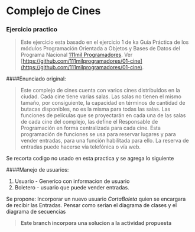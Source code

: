 # Complejo de Cines
### Ejercicio practico


> Este ejercicio esta basado en el ejercicio 1 de ka Guía Práctica de los módulos Programación Orientada a Objetos y Bases de Datos del Programa Nacional [111mil Programadores](https://www.argentina.gob.ar/111mil). Ver [https://github.com/111milprogramadores/01-cine](https://github.com/111milprogramadores/01-cine).

####Enunciado original:

> Este complejo de cines cuenta con varios cines distribuidos en la ciudad. Cada cine tiene varias salas. Las salas no tienen el mismo tamaño, por consiguiente, la capacidad en términos de cantidad de butacas disponibles, no es la misma para todas las salas.
> Las funciones de películas que se proyectarán en cada una de las salas de cada cine del complejo, las define el Responsable de Programación en forma centralizada para cada cine.
> Esta programación de funciones se usa para reservar lugares y para vender entradas, para una función habilitada para ello. La reserva de entradas puede hacerse vía telefónica o vía web.

Se recorta codigo no usado en esta practica y se agrega lo siguiente

####Manejo de usuarios:


1. Usuario - Generico con informacion de usuario
2. Boletero - usuario que puede vender entradas.

Se propone:
Incorporar un nuevo usuario *CortaBoleta* quien se encargara de recibir las Entradas. Pensar como serian el diagrama de clases y el diagrama de secuencias

> **Este branch incorpora una solucion a la actividad propuesta**


